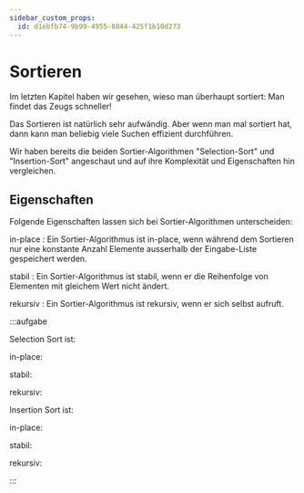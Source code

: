 ```yaml
---
sidebar_custom_props:
  id: d1ebfb74-9b99-4955-8844-425f1b10d273
---
```

# Sortieren

Im letzten Kapitel haben wir gesehen, wieso man überhaupt sortiert: Man findet das Zeugs schneller!

Das Sortieren ist natürlich sehr aufwändig. Aber wenn man mal sortiert hat, dann kann man beliebig viele Suchen effizient durchführen.

Wir haben bereits die beiden Sortier-Algorithmen "Selection-Sort" und "Insertion-Sort" angeschaut und auf ihre Komplexität und Eigenschaften hin vergleichen.

## Eigenschaften

Folgende Eigenschaften lassen sich bei Sortier-Algorithmen unterscheiden:

in-place
: Ein Sortier-Algorithmus ist in-place, wenn während dem Sortieren nur eine konstante Anzahl Elemente ausserhalb der Eingabe-Liste gespeichert werden.

stabil
: Ein Sortier-Algorithmus ist stabil, wenn er die Reihenfolge von Elementen mit gleichem Wert nicht ändert.

rekursiv
: Ein Sortier-Algorithmus ist rekursiv, wenn er sich selbst aufruft.


:::aufgabe
<Answer type="state" webKey="11d68d05-21d7-491e-8f60-d2da2bd508ee" />

Selection Sort ist:

<Answer type="text" webKey="2ea20146-9000-4a83-b9dd-26843d127beb">
in-place:

stabil:

rekursiv:

</Answer>


Insertion Sort ist:

<Answer type="text" webKey="509d4747-049c-45ec-bb16-8799910fa421">
in-place:

stabil:

rekursiv:

</Answer>
:::